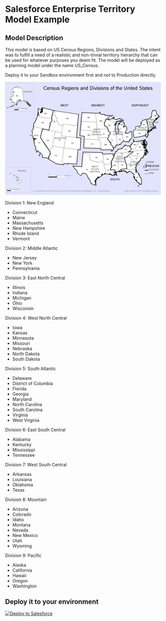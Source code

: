 # Salesforce Enterprise Territory Model Example

## Model Description

This model is based on US Census Regions, Divisions and States. The intent was to fulfill a need of a
realistic and non-trivial territory hierarchy that can be used for whatever purposes you deem fit.
The model will be deployed as a planning model under the name US_Census.

Deploy it to your Sandbox environment first and *not* to Production directly.

![Census Map](https://raw.githubusercontent.com/rrajen/us-census-etm/main/.github/images/census.png)

Division 1: New England
  - Connecticut
  - Maine
  - Massachusetts
  - New Hampshire
  - Rhode Island
  - Vermont

Division 2: Middle Atlantic
  - New Jersey
  - New York
  - Pennsylvania

Division 3: East North Central
  - Illinois
  - Indiana
  - Michigan
  - Ohio
  - Wisconsin

Division 4: West North Central
  - Iowa
  - Kansas
  - Minnesota
  - Missouri
  - Nebraska
  - North Dakota
  - South Dakota

Division 5: South Atlantic
  - Delaware
  - District of Columbia
  - Florida
  - Georgia
  - Maryland
  - North Carolina
  - South Carolina
  - Virginia
  - West Virginia

Division 6: East South Central
  - Alabama
  - Kentucky
  - Mississippi
  - Tennessee

Division 7: West South Central
  - Arkansas
  - Louisiana
  - Oklahoma
  - Texas

Division 8: Mountain
  - Arizona
  - Colorado
  - Idaho
  - Montana
  - Nevada
  - New Mexico
  - Utah
  - Wyoming

Division 9: Pacific
  - Alaska
  - California
  - Hawaii
  - Oregon
  - Washington

## Deploy it to your environment

<a href="https://githubsfdeploy.herokuapp.com?owner=rrajen&repo=us-census-etm&ref=main">
  <img alt="Deploy to Salesforce"
       src="https://raw.githubusercontent.com/afawcett/githubsfdeploy/master/deploy.png">
</a>

